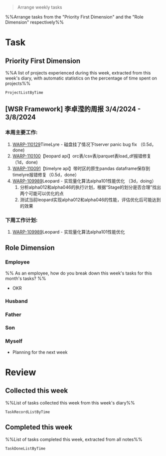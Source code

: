 > Arrange weekly tasks

%%Arrange tasks from the "Priority First Dimension" and the "Role Dimension" respectively%%

# Task
## Priority First Dimension
%%A list of projects experienced during this week, extracted from this week's diary, with automatic statistics on the percentage of time spent on projects%%
```PeriodicPARA
ProjectListByTime
```
## [WSR Framework] 李卓滢的周报  3/4/2024 - 3/8/2024
###  本周主要工作:
1. [WARP-110129](https://jira.transwarp.io/browse/WARP-110129)TimeLyre - 磁盘挂了情况下tserver panic bug fix （0.5d，done)
2. [WARP-110100](https://jira.transwarp.io/browse/WARP-110100)【leopard api】orc表/csv表/parquet表load_df报错修复 （1d，done)
3. [WARP-110091](https://jira.transwarp.io/browse/WARP-110091)【timelyre api】带时区的原生pandas dataframe保存到timelyre报错修复（0.5d，done）
4.  [WARP-109989](https://jira.transwarp.io/browse/WARP-109989)Leopard - 实现量化算法alpha101性能优化 （3d，doing）
	1. 分析alpha012和alpha046的执行计划，根据“Stage的划分是否合理”找出两个可能可以优化的点
	2. 测试当前leopard实现alpha012和alpha046的性能，评估优化后可能达到的效果
### 下周工作计划:
1. [WARP-109989](https://jira.transwarp.io/browse/WARP-109989)Leopard - 实现量化算法alpha101性能优化

## Role Dimension
### Employee
%% As an employee, how do you break down this week's tasks for this month's tasks? %%
- OKR

### Husband
### Father
### Son
### Myself
- Planning for the next week

# Review
## Collected this week
%%List of tasks collected this week from this week's diary%%
```PeriodicPARA
TaskRecordListByTime
```

## Completed this week
%%List of tasks completed this week, extracted from all notes%%
```PeriodicPARA
TaskDoneListByTime
```
